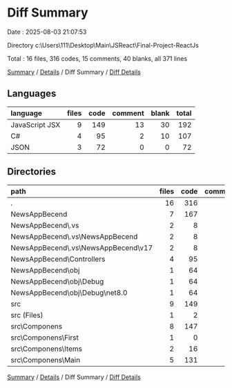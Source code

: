 # Diff Summary

Date : 2025-08-03 21:07:53

Directory c:\\Users\\111\\Desktop\\Main\\JSReact\\Final-Project-ReactJs

Total : 16 files,  316 codes, 15 comments, 40 blanks, all 371 lines

[Summary](results.md) / [Details](details.md) / Diff Summary / [Diff Details](diff-details.md)

## Languages
| language | files | code | comment | blank | total |
| :--- | ---: | ---: | ---: | ---: | ---: |
| JavaScript JSX | 9 | 149 | 13 | 30 | 192 |
| C# | 4 | 95 | 2 | 10 | 107 |
| JSON | 3 | 72 | 0 | 0 | 72 |

## Directories
| path | files | code | comment | blank | total |
| :--- | ---: | ---: | ---: | ---: | ---: |
| . | 16 | 316 | 15 | 40 | 371 |
| NewsAppBecend | 7 | 167 | 2 | 10 | 179 |
| NewsAppBecend\\.vs | 2 | 8 | 0 | 0 | 8 |
| NewsAppBecend\\.vs\\NewsAppBecend | 2 | 8 | 0 | 0 | 8 |
| NewsAppBecend\\.vs\\NewsAppBecend\\v17 | 2 | 8 | 0 | 0 | 8 |
| NewsAppBecend\\Controllers | 4 | 95 | 2 | 10 | 107 |
| NewsAppBecend\\obj | 1 | 64 | 0 | 0 | 64 |
| NewsAppBecend\\obj\\Debug | 1 | 64 | 0 | 0 | 64 |
| NewsAppBecend\\obj\\Debug\\net8.0 | 1 | 64 | 0 | 0 | 64 |
| src | 9 | 149 | 13 | 30 | 192 |
| src (Files) | 1 | 2 | 0 | 0 | 2 |
| src\\Componens | 8 | 147 | 13 | 30 | 190 |
| src\\Componens\\First | 1 | 0 | -1 | 0 | -1 |
| src\\Componens\\Items | 2 | 16 | 4 | 1 | 21 |
| src\\Componens\\Main | 5 | 131 | 10 | 29 | 170 |

[Summary](results.md) / [Details](details.md) / Diff Summary / [Diff Details](diff-details.md)